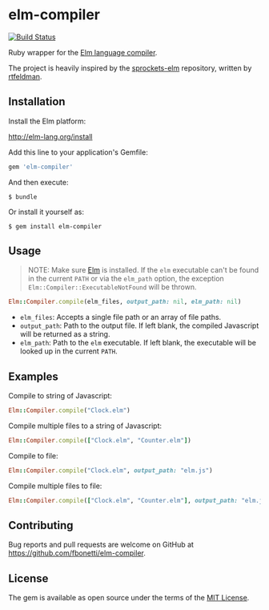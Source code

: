 # elm-compiler

[![Build Status](https://travis-ci.org/fbonetti/ruby-elm-compiler.svg?branch=master)](https://travis-ci.org/fbonetti/ruby-elm-compiler)

Ruby wrapper for the [Elm language compiler](https://github.com/elm-lang/elm-compiler).

The project is heavily inspired by the [sprockets-elm](https://github.com/NoRedInk/sprockets-elm/blob/0752748904edee0c25f2dd49cc39186c2ef61b08/lib/elm_compiler.rb) repository, written by [rtfeldman](https://github.com/rtfeldman).

## Installation

Install the Elm platform:

http://elm-lang.org/install

Add this line to your application's Gemfile:

```ruby
gem 'elm-compiler'
```

And then execute:

    $ bundle

Or install it yourself as:

    $ gem install elm-compiler

## Usage

> NOTE: Make sure [Elm](http://elm-lang.org/install) is installed. If the `elm` executable can't be found in the current `PATH` or via the `elm_path` option, the exception `Elm::Compiler::ExecutableNotFound` will be thrown.

```ruby
Elm::Compiler.compile(elm_files, output_path: nil, elm_path: nil)
```

* `elm_files`: Accepts a single file path or an array of file paths.
* `output_path`: Path to the output file. If left blank, the compiled Javascript will be returned as a string.
* `elm_path`: Path to the `elm` executable. If left blank, the executable will be looked up in the current `PATH`.



## Examples

Compile to string of Javascript:

```ruby
Elm::Compiler.compile("Clock.elm")
```

Compile multiple files to a string of Javascript:

```ruby
Elm::Compiler.compile(["Clock.elm", "Counter.elm"])
```

Compile to file:

```ruby
Elm::Compiler.compile("Clock.elm", output_path: "elm.js")
```

Compile multiple files to file:

```ruby
Elm::Compiler.compile(["Clock.elm", "Counter.elm"], output_path: "elm.js")
```

## Contributing

Bug reports and pull requests are welcome on GitHub at https://github.com/fbonetti/elm-compiler.


## License

The gem is available as open source under the terms of the [MIT License](http://opensource.org/licenses/MIT).

